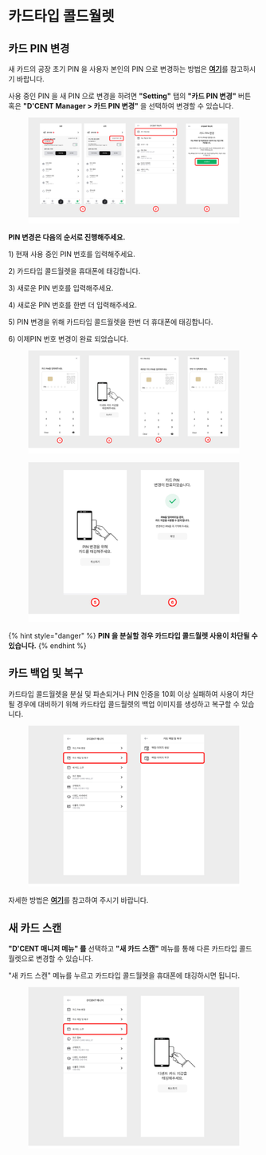 # 카드타입 콜드월렛

## 카드 PIN 변경

새 카드의 공장 초기 PIN 을 사용자 본인의 PIN 으로 변경하는 방법은 [**여기**](../../../card-wallet/intro/set-up-your-all-in-one-wallet.md#undefined-4)를 참고하시기 바랍니다.

사용 중인 PIN 을 새 PIN 으로 변경을 하려면 **"Setting"** 탭의 **"카드 PIN 변경"**  버튼 혹은 **"D'CENT Manager > 카드 PIN 변경"** 을 선택하여 변경할 수 있습니다.

<figure><img src="../../../.gitbook/assets/1 (23).jpg" alt=""><figcaption></figcaption></figure>

**PIN 변경은 다음의 순서로 진행해주세요.**

1\) 현재 사용 중인 PIN 번호를 입력해주세요.

2\) 카드타입 콜드월렛을 휴대폰에 태깅합니다.

3\) 새로운 PIN 번호를 입력해주세요.

4\) 새로운 PIN 번호를 한번 더 입력해주세요.

5\) PIN 변경을 위해 카드타입 콜드월렛을 한번 더 휴대폰에 태깅합니다.&#x20;

6\) 이제PIN 번호 변경이 완료 되었습니다.

<figure><img src="../../../.gitbook/assets/2 (21).jpg" alt=""><figcaption></figcaption></figure>

<figure><img src="../../../.gitbook/assets/3 (16).jpg" alt="" width="563"><figcaption></figcaption></figure>

{% hint style="danger" %}
**PIN 을 분실할 경우 카드타입 콜드월렛 사용이 차단될 수 있습니다.**
{% endhint %}

## 카드 백업 및 복구

카드타입 콜드월렛을 분실 및  파손되거나 PIN 인증을 10회 이상 실패하여 사용이 차단될 경우에 대비하기 위해 카드타입 콜드월렛의 백업 이미지를 생성하고 복구할 수 있습니다.

<figure><img src="../../../.gitbook/assets/4 (10).jpg" alt="" width="563"><figcaption></figcaption></figure>

자세한 방법은 [**여기**](../../../card-wallet/dcent-backup-card-wallet-recovery/)를 참고하여 주시기 바랍니다.

## 새 카드 스캔

**"D'CENT 매니저 메뉴" 를** 선택하고 **"새 카드 스캔"** 메뉴를 통해 다른 카드타입 콜드 월렛으로 변경할 수 있습니다.

"새 카드 스캔" 메뉴를 누르고 카드타입 콜드월렛을 휴대폰에 태깅하시면 됩니다.

<figure><img src="../../../.gitbook/assets/5 (5).jpg" alt="" width="563"><figcaption></figcaption></figure>


